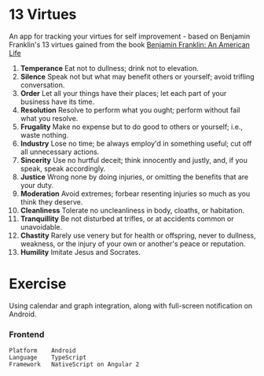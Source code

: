 # 13 Virtues

An app for tracking your virtues for self improvement - based on Benjamin Franklin's 13 virtues gained from the book [Benjamin Franklin: An American Life](https://www.amazon.com/Benjamin-Franklin-American-Walter-Isaacson/dp/074325807X/ref=sr_1_1?ie=UTF8&qid=1475801081&sr=8-1&keywords=benjamin+franklin+bio)

1. **Temperance** Eat not to dullness; drink not to elevation.
2. **Silence** Speak not but what may benefit others or yourself; avoid trifling conversation.
3. **Order** Let all your things have their places; let each part of your business have its time.
4. **Resolution** Resolve to perform what you ought; perform without fail what you resolve.
5. **Frugality** Make no expense but to do good to others or yourself; i.e., waste nothing.
6. **Industry** Lose no time; be always employ'd in something useful; cut off all unnecessary actions.
7. **Sincerity** Use no hurtful deceit; think innocently and justly, and, if you speak, speak accordingly.
8. **Justice** Wrong none by doing injuries, or omitting the benefits that are your duty.
9. **Moderation** Avoid extremes; forbear resenting injuries so much as you think they deserve.
10. **Cleanliness** Tolerate no uncleanliness in body, cloaths, or habitation.
11. **Tranquillity** Be not disturbed at trifles, or at accidents common or unavoidable.
12. **Chastity** Rarely use venery but for health or offspring, never to dullness, weakness, or the injury of your own or another's peace or reputation.
13. **Humility** Imitate Jesus and Socrates.

# Exercise

Using calendar and graph integration, along with full-screen notification on Android.

### Frontend
```
Platform	Android
Language	TypeScript
Framework	NativeScript on Angular 2
```